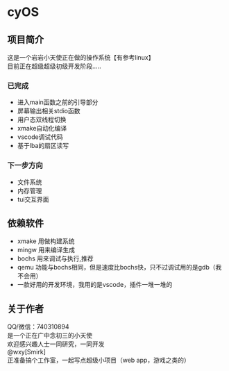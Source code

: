 # cyOS


## 项目简介

这是一个岩岩小天使正在做的操作系统【有参考linux】  
目前正在超级超级初级开发阶段.....

### 已完成

- 进入main函数之前的引导部分
- 屏幕输出相关stdio函数
- 用户态双线程切换
- xmake自动化编译
- vscode调试代码
- 基于lba的扇区读写

### 下一步方向

- 文件系统
- 内存管理
- tui交互界面



## 依赖软件

- xmake 用做构建系统
- mingw 用来编译生成
- bochs 用来调试与执行,推荐 
- qemu 功能与bochs相同，但是速度比bochs快，只不过调试用的是gdb（我不会用）
- 一款好用的开发环境，我用的是vscode，插件一堆一堆的



## 关于作者

QQ/微信：740310894  
是一个正在广中念初三的小天使  
欢迎感兴趣人士一同研究，一同开发  
@wxy[Smirk]  
正准备搞个工作室，一起写点超级小项目（web app，游戏之类的）